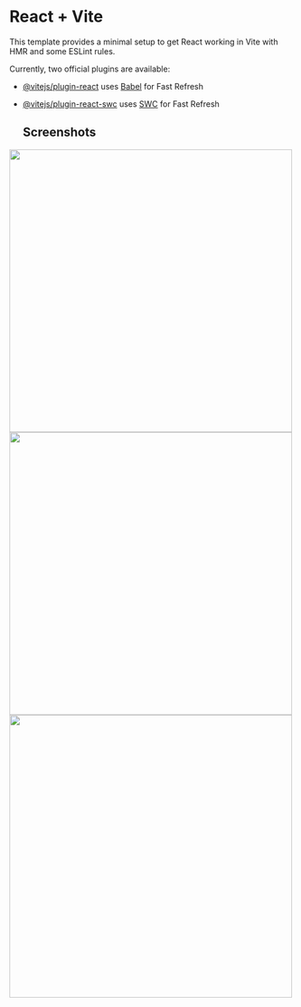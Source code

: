 # React + Vite

This template provides a minimal setup to get React working in Vite with HMR and some ESLint rules.

Currently, two official plugins are available:

- [@vitejs/plugin-react](https://github.com/vitejs/vite-plugin-react/blob/main/packages/plugin-react/README.md) uses [Babel](https://babeljs.io/) for Fast Refresh
- [@vitejs/plugin-react-swc](https://github.com/vitejs/vite-plugin-react-swc) uses [SWC](https://swc.rs/) for Fast Refresh


  ## Screenshots
<img src='https://github.com/SalimCanTetiker/Quiz/assets/99422185/67d3ba21-4807-4e22-8a61-834021fb93db' width='500' height='500' />
<img src='https://github.com/SalimCanTetiker/Quiz/assets/99422185/6a8730a1-bcc9-4cc6-92d7-e5f172f0c83a' width='500' height='500' />
<img src='https://github.com/SalimCanTetiker/Quiz/assets/99422185/c29034fd-8d85-4227-85e9-15c3ee4b2d5d' width='500' height='500' />


